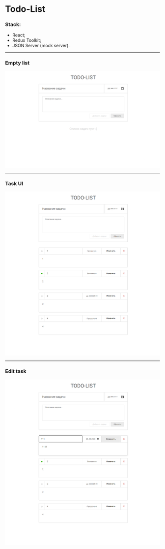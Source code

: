 # Todo-List

### Stack:
* React;
* Redux Toolkit;
* JSON Server (mock server).
---
### Empty list

<img src="public/1.png" width="800">

---
### Task UI

<img src="public/2.png" width="800">

---
### Edit task

<img src="public/3.png" width="800">
